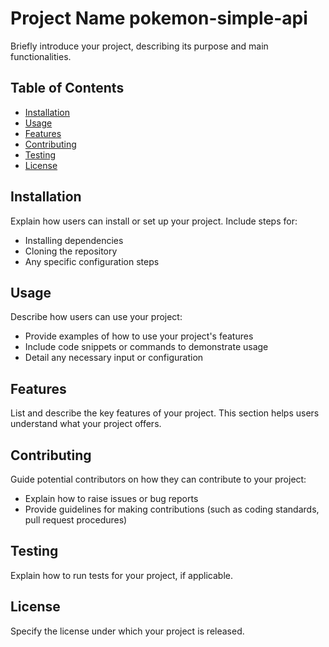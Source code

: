 
 # Project Name pokemon-simple-api

Briefly introduce your project, describing its purpose and main functionalities.

## Table of Contents

- [Installation](#installation)
- [Usage](#usage)
- [Features](#features)
- [Contributing](#contributing)
- [Testing](#testing)
- [License](#license)

## Installation

Explain how users can install or set up your project. Include steps for:

- Installing dependencies
- Cloning the repository
- Any specific configuration steps

## Usage

Describe how users can use your project:

- Provide examples of how to use your project's features
- Include code snippets or commands to demonstrate usage
- Detail any necessary input or configuration

## Features

List and describe the key features of your project. This section helps users understand what your project offers.

## Contributing

Guide potential contributors on how they can contribute to your project:

- Explain how to raise issues or bug reports
- Provide guidelines for making contributions (such as coding standards, pull request procedures)

## Testing

Explain how to run tests for your project, if applicable.

## License

Specify the license under which your project is released.

